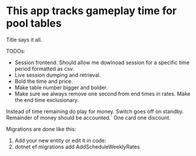 # This app tracks gameplay time for pool tables

Title says it all.

TODOs:

* Session frontend. Should allow me dowlnoad session for a specific time period formatted as csv.
* Live session dumping and retrieval.
* Bold the time and price.
* Make table number bigger and bolder.
* Make sure we always remove one second from end times in rates. Make the end time exclusionary.


Instead of time remaining do play for money.
Switch goes off on standby.
Remainder of money should be accounted.`
One card one discount.


Migrations are done like this:
1. Add your new entity or edit it in code:
2. dotnet ef migrations add AddScheduleWeeklyRates



